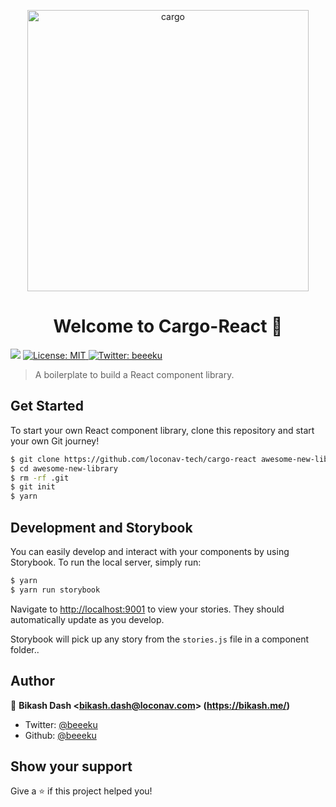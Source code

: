 <p align="center">
	<img src="https://i.ibb.co/9tKsF2k/logo.png" width="450" height= "450" alt="cargo" />
</p>
<h1 align="center">Welcome to Cargo-React 👋</h1>
<p>
  <img src="https://img.shields.io/badge/version-0.0.1-blue.svg?cacheSeconds=2592000" />
	<a href="https://github.com/loconav-tech/cargo-react/blob/master/LICENSE.md">
    <img alt="License: MIT" src="https://img.shields.io/badge/license-MIT-yellow.svg" target="_blank" />
  </a>
  <a href="https://twitter.com/beeeku">
    <img alt="Twitter: beeeku" src="https://img.shields.io/twitter/follow/beeeku.svg?style=social" target="_blank" />
  </a>
</p>

> A boilerplate to build a React component library.

## Get Started

To start your own React component library, clone this repository and start your own Git journey!

```bash
$ git clone https://github.com/loconav-tech/cargo-react awesome-new-library
$ cd awesome-new-library
$ rm -rf .git
$ git init
$ yarn
```

## Development and Storybook

You can easily develop and interact with your components by using Storybook. To run the local server, simply run:

```bash
$ yarn
$ yarn run storybook
```

Navigate to [http://localhost:9001](http://localhost:9001) to view your stories. They should automatically update as you develop.

Storybook will pick up any story from the `stories.js` file in a component folder..

## Author

👤 **Bikash Dash &lt;bikash.dash@loconav.com&gt; (https://bikash.me/)**

* Twitter: [@beeeku](https://twitter.com/beeeku)
* Github: [@beeeku](https://github.com/beeeku)

## Show your support

Give a ⭐️ if this project helped you!
